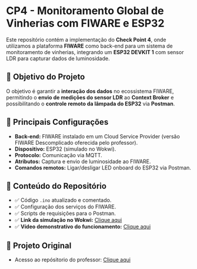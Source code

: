 
<h1>CP4 - Monitoramento Global de Vinherias com FIWARE e ESP32</h1>

<p>Este repositório contém a implementação do <strong>Check Point 4</strong>, onde utilizamos a plataforma <strong>FIWARE</strong> como back-end para um sistema de monitoramento de vinherias, 
integrando um <strong>ESP32 DEVKIT 1</strong> com sensor LDR para capturar dados de luminosidade.</p>

<h2>🚀 Objetivo do Projeto</h2>
<p>O objetivo é garantir a <strong>interação dos dados</strong> no ecossistema FIWARE, permitindo o <strong>envio de medições do sensor LDR</strong> ao <strong>Context Broker</strong> 
e possibilitando o <strong>controle remoto da lâmpada do ESP32</strong> via <strong>Postman</strong>.</p>

<h2>🔧 Principais Configurações</h2>
<ul>
  <li><strong>Back-end:</strong> FIWARE instalado em um Cloud Service Provider (versão FIWARE Descomplicado oferecida pelo professor).</li>
  <li><strong>Dispositivo:</strong> ESP32 (simulado no Wokwi).</li>
  <li><strong>Protocolo:</strong> Comunicação via MQTT.</li>
  <li><strong>Atributos:</strong> Captura e envio de luminosidade ao FIWARE.</li>
  <li><strong>Comandos remotos:</strong> Ligar/desligar LED onboard do ESP32 via Postman.</li>
</ul>

<h2>📂 Conteúdo do Repositório</h2>
<ul>
  <li>✅ Código <code>.ino</code> atualizado e comentado.</li>
  <li>✅ Configuração dos serviços do FIWARE.</li>
  <li>✅ Scripts de requisições para o Postman.</li>
  <li>✅ <strong>Link da simulação no Wokwi:</strong> <a href="https://wokwi.com/projects/424894710834486273">Clique aqui</a></li>
  <li>✅ <strong>Vídeo demonstrativo do funcionamento:</strong> <a href="https://youtu.be/KEC6RMIt8Io">Clique aqui</a></li>
</ul>

<h2>🔗 Projeto Original</h2>
<ul>
  <li>Acesso ao repósitorio do professor: <a href="https://github.com/fabiocabrini/fiware">Clique aqui</a></li>
</ul>
